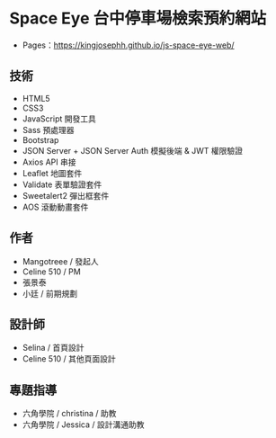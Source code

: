 ﻿# Space Eye 台中停車場檢索預約網站
* Pages：https://kingjosephh.github.io/js-space-eye-web/

## 技術

- HTML5
- CSS3
- JavaScript 開發工具
- Sass 預處理器
- Bootstrap
- JSON Server + JSON Server Auth 模擬後端 & JWT 權限驗證
- Axios API 串接
- Leaflet 地圖套件
- Validate 表單驗證套件
- Sweetalert2 彈出框套件
- AOS 滾動動畫套件

## 作者

- Mangotreee / 發起人
- Celine 510 / PM
- 張景泰
- 小廷 / 前期規劃

## 設計師

- Selina / 首頁設計
- Celine 510 / 其他頁面設計

## 專題指導

- 六角學院 / christina / 助教
- 六角學院 / Jessica / 設計溝通助教
